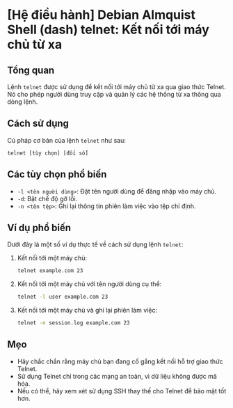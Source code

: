 # [Hệ điều hành] Debian Almquist Shell (dash) telnet: Kết nối tới máy chủ từ xa

## Tổng quan
Lệnh `telnet` được sử dụng để kết nối tới máy chủ từ xa qua giao thức Telnet. Nó cho phép người dùng truy cập và quản lý các hệ thống từ xa thông qua dòng lệnh.

## Cách sử dụng
Cú pháp cơ bản của lệnh `telnet` như sau:
```
telnet [tùy chọn] [đối số]
```

## Các tùy chọn phổ biến
- `-l <tên người dùng>`: Đặt tên người dùng để đăng nhập vào máy chủ.
- `-d`: Bật chế độ gỡ lỗi.
- `-n <tên tệp>`: Ghi lại thông tin phiên làm việc vào tệp chỉ định.

## Ví dụ phổ biến
Dưới đây là một số ví dụ thực tế về cách sử dụng lệnh `telnet`:

1. Kết nối tới một máy chủ:
   ```sh
   telnet example.com 23
   ```

2. Kết nối tới một máy chủ với tên người dùng cụ thể:
   ```sh
   telnet -l user example.com 23
   ```

3. Kết nối tới một máy chủ và ghi lại phiên làm việc:
   ```sh
   telnet -n session.log example.com 23
   ```

## Mẹo
- Hãy chắc chắn rằng máy chủ bạn đang cố gắng kết nối hỗ trợ giao thức Telnet.
- Sử dụng Telnet chỉ trong các mạng an toàn, vì dữ liệu không được mã hóa.
- Nếu có thể, hãy xem xét sử dụng SSH thay thế cho Telnet để bảo mật tốt hơn.